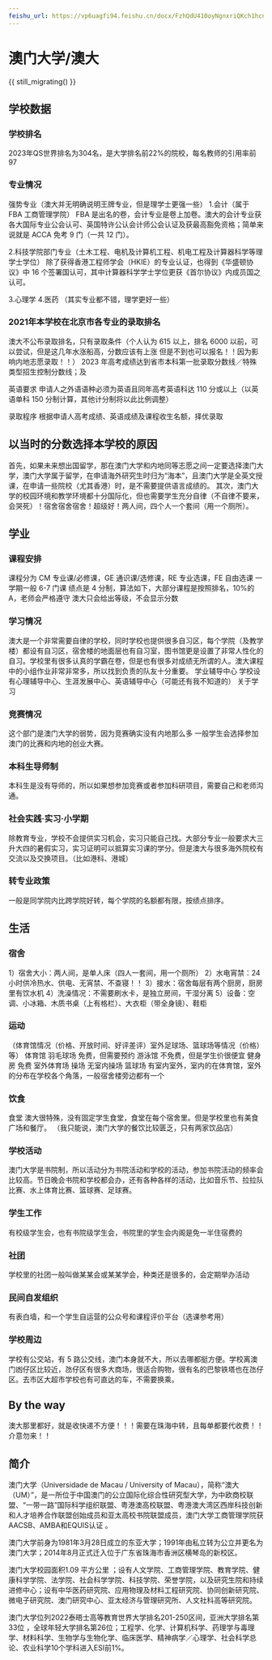 ```yaml
---
feishu_url: https://vp6uagfi94.feishu.cn/docx/FzhQdU410oyNgnxriQKch1hcnKd
---
```


# 澳门大学/澳大

{{ still_migrating() }}

## 学校数据

### 学校排名

2023年QS世界排名为304名，是大学排名前22%的院校，每名教师的引用率前97

### 专业情况

强势专业（澳大并无明确说明王牌专业，但是理学士更强一些） 1.会计（属于 FBA 工商管理学院）
FBA 是出名的卷，会计专业是卷上加卷。澳大的会计专业获各大国际专业公会认可、英国特许公认会计师公会认证及获最高豁免资格；简单来说就是 ACCA 免考 9 门（一共 12 门）。

2.科技学院部门专业（土木工程、电机及计算机工程、机电工程及计算器科学等理学士学位）
除了获得香港工程师学会（HKIE）的专业认证，也得到《华盛顿协议》中
16 个签署国认可，其中计算器科学学士学位更获《首尔协议》内成员国之认可。

3.心理学 4.医药
（其实专业都不错，理学更好一些）

### 2021年本学校在北京市各专业的录取排名

澳大不公布录取排名，只有录取条件（个人认为 615 以上，排名 6000 以前，可以尝试，但是这几年水涨船高，分数应该有上涨 但是不到也可以报名！！因为影响内地志愿录取！！）
2023 年高考成绩达到省市本科第一批录取分数线／特殊类型招生控制分数线；及

英语要求
申请人之外语语种必须为英语且同年高考英语科达 110 分或以上（以英语单科 150 分制计算，其他计分制将以此比例调整）

录取程序
根据申请人高考成绩、英语成绩及课程收生名额，择优录取

## 以当时的分数选择本学校的原因

首先，如果未来想出国留学，那在澳门大学和内地同等志愿之间一定要选择澳门大学，澳门大学属于留学，在申请海外研究生时归为“海本”，且澳门大学是全英文授课，在申请一些院校（尤其香港）时，是不需要提供语言成绩的。
其次，澳门大学的校园环境和教学环境都十分国际化，但也需要学生充分自律（不自律不要来，会哭死）！宿舍宿舍宿舍！超级好！两人间，四个人一个套间（用一个厕所）。

## 学业

### 课程安排

课程分为 CM 专业课/必修课，GE 通识课/选修课，RE 专业选课，FE 自由选课
一学期一般 6-7 门课
绩点是 4 分制，算法如下，大部分课程是按照排名，10%的 A，老师会严格遵守
澳大只会给出等级，不会显示分数

### 学习情况

澳大是一个非常需要自律的学校，同时学校也提供很多自习区，每个学院（及教学楼）都设有自习区，宿舍楼的地面层也有自习室，图书馆更是设置了非常人性化的自习。学校里有很多认真的学霸在卷，但是也有很多对成绩无所谓的人。澳大课程中的小组作业非常非常多，所以找到负责的队友十分重要。
学业辅导中心
学校设有心理辅导中心、生涯发展中心、英语辅导中心（可能还有我不知道的）
关于学习

### 竞赛情况

这个部门是澳门大学的弱势，因为竞赛确实没有内地那么多
一般学生会选择参加澳门的比赛和内地的创业大赛。

### 本科生导师制

本科生是没有导师的，所以如果想参加竞赛或者参加科研项目，需要自己和老师沟通。

### 社会实践·实习·小学期

除教育专业，学校不会提供实习机会，实习只能自己找。大部分专业一般要求大三升大四的暑假实习，实习证明可以抵算实习课的学分。但是澳大与很多海外院校有交流以及交换项目。（比如港科、港城）

### 转专业政策

一般是同学院内比跨学院好转，每个学院的名额都有限，按绩点排序。

## 生活

### 宿舍

1）宿舍大小：两人间，是单人床（四人一套间，用一个厕所）
2）水电宵禁：24 小时供冷热水、供电、无宵禁、不查寝！！
3）接水：宿舍每层有两个厨房，厨房里有饮水机
4）洗澡情况：不需要刷水卡，是独立房间，干湿分离
5）设备：空调、小冰箱、木质书桌（上有格栏）、大衣柜（带全身镜）、鞋柜

### 运动

（体育馆情况（价格、开放时间、好评差评）室外足球场、篮球场等情况（价格）等）
体育馆
羽毛球场
免费，但需要预约
游泳馆
不免费，但是学生价很便宜
健身房
免费
室外体育场
操场
无室内操场
篮球场
有室内室外，室内的在体育馆，室外的分布在学校各个角落，一般宿舍楼旁边都有一个

### 饮食

食堂
澳大很特殊，没有固定学生食堂，食堂在每个宿舍里。但是学校里也有美食广场和餐厅。
（我只能说，澳门大学的餐饮比较匮乏，只有两家饮品店）

### 学校活动

澳门大学是书院制，所以活动分为书院活动和学校的活动，参加书院活动的频率会比较高。节日晚会书院和学校都会办，还有各种各样的活动，比如音乐节、拉拉队比赛、水上体育比赛、篮球赛、足球赛。

### 学生工作

有校级学生会，也有书院级学生会，书院里的学生会内阁是免一半住宿费的

### 社团

学校里的社团一般叫做某某会或某某学会，种类还是很多的，会定期举办活动

### 民间自发组织

有表白墙，和一个学生自运营的公众号和课程评价平台（选课参考用）

### 学校周边

学校有公交站，有 5 路公交线，澳门本身就不大，所以去哪都挺方便。学校离澳门凼仔区比较近，氹仔区有很多大商场，很适合购物，很有名的巴黎铁塔也在氹仔区。去市区大超市学校也有可直达的车，不需要换乘。

## By the way

澳大那里都好，就是收快递不方便！！！需要在珠海中转，且每单都要代收费！！介意勿来！！

## 简介

澳门大学（Universidade de Macau / University of Macau），简称“澳大（UM）”，是一所位于中国澳门的公立国际化综合性研究型大学，为中欧商校联盟、“一带一路”国际科学组织联盟、粤港澳高校联盟、粤港澳大湾区西岸科技创新和人才培养合作联盟创始成员和亚太高校书院联盟成员，澳门大学工商管理学院获AACSB、AMBA和EQUIS认证 。

澳门大学前身为1981年3月28日成立的东亚大学；1991年由私立转为公立并更名为澳门大学；2014年8月正式迁入位于广东省珠海市香洲区横琴岛的新校区。

澳门大学校园面积1.09 平方公里  ；设有人文学院、工商管理学院、教育学院、健康科学学院、法学院、社会科学学院、科技学院、荣誉学院，以及研究生院和持续进修中心；设有中华医药研究院、应用物理及材料工程研究院、协同创新研究院、微电子研究院、澳门研究中心、亚太经济与管理研究所、人文社科高等研究院。

澳门大学位列2022泰晤士高等教育世界大学排名201-250区间，亚洲大学排名第33位  ，全球年轻大学排名第26位；工程学、化学、计算机科学、药理学与毒理学、材料科学、生物学与生物化学、临床医学、精神病学／心理学、社会科学总论、农业科学10个学科进入ESI前1%。

